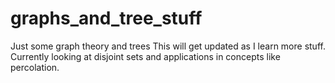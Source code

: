 # graphs_and_tree_stuff
Just some graph theory and trees
This will get updated as I learn more stuff. Currently looking at disjoint sets and applications in concepts like percolation.


